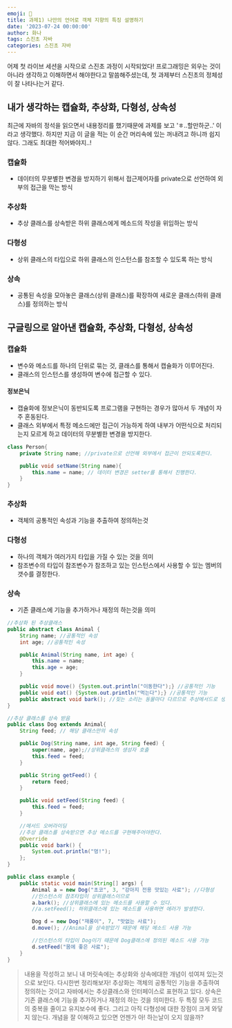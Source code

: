 ```yaml
---
emoji: 🐢
title: 과제1) 나만의 언어로 객체 지향의 특징 설명하기
date: '2023-07-24 00:00:00'
author: 화나
tags: 스진초 자바
categories: 스진초 자바
---
```


어제 첫 라이브 세션을 시작으로 스진초 과정이 시작되었다!
프로그래밍은 외우는 것이 아니라 생각하고 이해하면서 해야한다고 말씀해주셨는데, 첫 과제부터 스진초의 정체성이 잘 나타나는거 같다.

## 내가 생각하는 캡슐화, 추상화, 다형성, 상속성

최근에 자바의 정석을 읽으면서 내용정리를 했기때문에 과제를 보고 'ㅎ..할만하군..' 이라고 생각했다. 하지만 지금 이 글을 적는 이 순간 머리속에 있는 꺼내려고 하니까 쉽지않다. 그래도 최대한 적어봐야지..!

### 캡슐화

- 데이터의 무분별한 변경을 방지하기 위해서 접근제어자를 private으로 선언하여 외부의 접근을 막는 방식

### 추상화

- 추상 클래스를 상속받은 하위 클래스에게 메소드의 작성을 위임하는 방식

### 다형성

- 상위 클래스의 타입으로 하위 클래스의 인스턴스를 참조할 수 있도록 하는 방식

### 상속

- 공통된 속성을 모아놓은 클래스(상위 클래스)를 확장하여 새로운 클래스(하위 클래스)를 정의하는 방식

## 구글링으로 알아낸 캡슐화, 추상화, 다형성, 상속성

### 캡슐화

- 변수와 메소드를 하나의 단위로 묶는 것, 클래스를 통해서 캡슐화가 이루어진다.
- 클래스의 인스턴스를 생성하여 변수에 접근할 수 있다.

#### 정보은닉

- 캡슐화에 정보은닉이 동반되도록 프로그램을 구현하는 경우가 많아서 두 개념이 자주 혼동된다.
- 클래스 외부에서 특정 메소드에만 접근이 가능하게 하여 내부가 어떤식으로 처리되는지 모르게 하고 데이터의 무분별한 변경을 방지한다.

```java
class Person{
	private String name; //private으로 선언해 외부에서 접근이 안되도록한다.

	public void setName(String name){
		this.name = name; // 데이터 변경은 setter를 통해서 진행한다.
	}
}
```

### 추상화

- 객체의 공통적인 속성과 기능을 추출하여 정의하는것

### 다형성

- 하나의 객체가 여러가지 타입을 가질 수 있는 것을 의미
- 참조변수의 타입이 참조변수가 참조하고 있는 인스턴스에서 사용할 수 있는 멤버의 갯수를 결정한다.

### 상속

- 기존 클래스에 기능을 추가하거나 재정의 하는것을 의미

```java
//추상화 된 추상클래스
public abstract class Animal {
    String name; //공통적인 속성
    int age; //공통적인 속성

    public Animal(String name, int age) {
        this.name = name;
        this.age = age;
    }

	public void move() {System.out.println("이동한다");} //공통적인 기능
    public void eat() {System.out.println("먹는다");} //공통적인 기능
    public abstract void bark(); //짖는 소리는 동물마다 다르므로 추상메서드로 생성
}

//추상 클래스를 상속 받음
public class Dog extends Animal{
	String feed; // 해당 클래스만의 속성

    public Dog(String name, int age, String feed) {
        super(name, age);//상위클래스의 생성자 호출
        this.feed = feed;
    }

    public String getFeed() {
        return feed;
    }

    public void setFeed(String feed) {
        this.feed = feed;
    }

	//메서드 오버라이딩
	//추상 클래스를 상속받으면 추상 메소드를 구현해주어야한다.
    @Override
    public void bark() {
        System.out.println("멍!");
    };
}

public class example {
    public static void main(String[] args) {
        Animal a = new Dog("초코", 3, "강아지 전용 맛있는 사료"); //다형성
		//인스턴스의 참조타입이 상위클래스이므로
        a.bark(); //상위클래스에 있는 메소드를 사용할 수 있다.
        //a.setFeed(); 하위클래스에 있는 메소드를 사용하면 에러가 발생한다.

		Dog d = new Dog("재롱이", 7, "맛없는 사료");
        d.move(); //Animal을 상속받았기 때문에 해당 메소드 사용 가능

		//인스턴스의 타입이 Dog이기 때문에 Dog클래스에 정의된 메소드 사용 가능
        d.setFeed("몸에 좋은 사료");
    }
}
```

> 내용을 작성하고 보니 내 머릿속에는 추상화와 상속에대한 개념이 섞여져 있는것으로 보인다. 다시한번 정리해보자! 추상화는 객체의 공통적인 기능을 추출하여 정의하는 것이고 자바에서는 추상클래스와 인터페이스로 표현하고 있다. 상속은 기존 클래스에 기능을 추가하거나 재정의 하는 것을 의미한다. 두 특징 모두 코드의 중복을 줄이고 유지보수에 좋다. 그리고 아직 다형성에 대한 장점이 크게 와닿지 않는다. 개념을 잘 이해하고 있으면 언젠가 아! 하는날이 오지 않을까?

```toc

```
